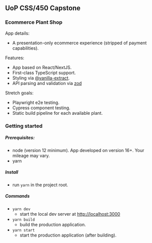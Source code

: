## UoP CSS/450 Capstone

### Ecommerce Plant Shop

App details:
- A presentation-only ecommerce experience (stripped of payment capabilities).

Features:
- App based on React/NextJS.
- First-class TypeScript support.
- Styling via [@vanilla-extract](https://vanilla-extract.style).
- API parsing and validation via [zod](https://github.com/colinhacks/zod)

Stretch goals:
- Playwright e2e testing.
- Cypress component testing.
- Static build pipeline for each available plant.

### Getting started

##### Prerequisites:
- node (version 12 minimum).  App developed on version 16+.  Your mileage may vary.  
- yarn

##### Install
- run `yarn` in the project root.

##### Commands
- `yarn dev`
  - start the local dev server at [http://localhost:3000](http://localhost:3000)
- `yarn build`
  - build the production application.
- `yarn start`
  - start the production application (after building).
